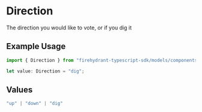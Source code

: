 # Direction

The direction you would like to vote, or if you dig it

## Example Usage

```typescript
import { Direction } from "firehydrant-typescript-sdk/models/components";

let value: Direction = "dig";
```

## Values

```typescript
"up" | "down" | "dig"
```